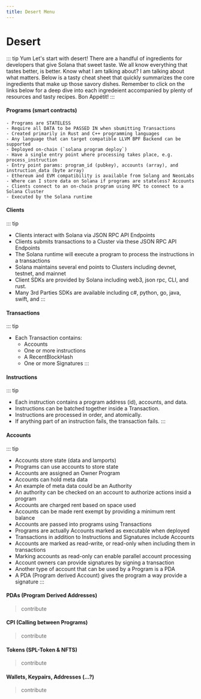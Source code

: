 ```yaml
---
title: Desert Menu
---
```


# Desert
::: tip Yum
Let's start with desert! There are a handful of ingredients for developers that give Solana that sweet taste. We all know everything that tastes better, is better. Know what I am talking about? I am talking about what matters. Below is a tasty cheat sheet that quickly summarizes the core ingredients that make up those savory dishes. Remember to click on the links below for a deep dive into each ingredeient accompanied by plenty of resources and tasty recipes. Bon Appétit!
:::

#### Programs (smart contracts)
```bash:no-line-numbers
- Programs are STATELESS
- Require all DATA to be PASSED IN when sbumitting Transactions
- Created primarily in Rust and C++ programming languages
- Any language that can target compatible LLVM BPF Backend can be supported
- Deployed on-chain (`solana program deploy`)
- Have a single entry point where processing takes place, e.g. process_instruction
- Entry point params: program_id (pubkey), accounts (array), and instruction_data (byte array)
- Ethereum and EVM compatibility is available from Solang and NeonLabs
- Where can I store data on Solana if programs are stateless? Accounts
- Clients connect to an on-chain program using RPC to connect to a Solana Cluster
- Executed by the Solana runtime
```
#### Clients
::: tip <br>
- Clients interact with Solana via JSON RPC API Endpoints
- Clients submits transactions to a Cluster via these JSON RPC API Endpoints
- The Solana runtime will execute a program to process the instructions in a transactions
- Solana maintains several end points to Clusters including devnet, testnet, and mainnet
- Client SDKs are provided by Solana including web3, json rpc, CLI, and rust.
- Many 3rd Parties SDKs are available including c#, python, go, java, swift, and
:::

#### Transactions
::: tip <br>
- Each Transaction contains:
    - Accounts
    - One or more instructions
    - A RecentBlockHash
    - One or more Signatures
:::

#### Instructions 
::: tip <br>
- Each instruction contains a program address (id), accounts, and data.
- Instructions can be batched together inside a Transaction.
- Instructions are processed in order, and atomically.
- If anything part of an instruction fails, the transaction fails.
:::

#### Accounts
::: tip <br>
- Accounts store state (data and lamports)
- Programs can use accounts to store state
- Accounts are assigned an Owner Program
- Accounts can hold meta data 
- An example of meta data could be an Authority
- An authority can be checked on an account to authorize actions insid a program
- Accounts are charged rent based on space used
- Accounts can be made rent exempt by providing a minimum rent balance
- Accounts are passed into programs using Transactions
- Programs are actually Accounts marked as executable when deployed
- Transactions in addition to Instructions and Signatures include Accounts
- Accounts are marked as read-write, or read-only when including them in transactions
- Marking accounts as read-only can enable parallel account processing
- Account owners can provide signatures by signing a transaction
- Another type of account that can be used by a Program is a PDA
- A PDA (Program derived Account) gives the program a way provide a signature
:::

#### PDAs (Program Derived Addresses)

>contribute


#### CPI (Calling between Programs)

>contribute


#### Tokens (SPL-Token & NFTS)

>contribute

#### Wallets, Keypairs, Addresses (...?)

>contribute